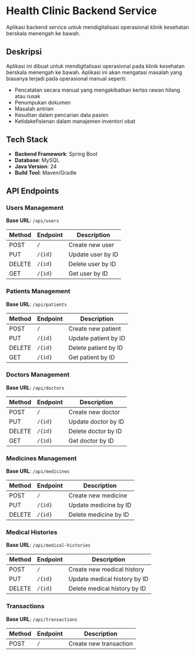 # Health Clinic Backend Service

Aplikasi backend service untuk mendigitalisasi operasional klinik kesehatan berskala menengah ke bawah.

## Deskripsi

Aplikasi ini dibuat untuk mendigitalisasi operasional pada klinik kesehatan berskala menengah ke bawah. Aplikasi ini akan mengatasi masalah yang biasanya terjadi pada operasional manual seperti:

- Pencatatan secara manual yang mengakibatkan kertas rawan hilang atau rusak
- Penumpukan dokumen
- Masalah antrian
- Kesulitan dalam pencarian data pasien
- Ketidakefisienan dalam manajemen inventori obat

## Tech Stack

- **Backend Framework**: Spring Boot
- **Database**: MySQL
- **Java Version**: 24
- **Build Tool**: Maven/Gradle

## API Endpoints

### Users Management
**Base URL**: `/api/users`

| Method | Endpoint | Description |
|--------|----------|-------------|
| POST | `/` | Create new user |
| PUT | `/{id}` | Update user by ID |
| DELETE | `/{id}` | Delete user by ID |
| GET | `/{id}` | Get user by ID |

### Patients Management
**Base URL**: `/api/patients`

| Method | Endpoint | Description |
|--------|----------|-------------|
| POST | `/` | Create new patient |
| PUT | `/{id}` | Update patient by ID |
| DELETE | `/{id}` | Delete patient by ID |
| GET | `/{id}` | Get patient by ID |

### Doctors Management
**Base URL**: `/api/doctors`

| Method | Endpoint | Description |
|--------|----------|-------------|
| POST | `/` | Create new doctor |
| PUT | `/{id}` | Update doctor by ID |
| DELETE | `/{id}` | Delete doctor by ID |
| GET | `/{id}` | Get doctor by ID |

### Medicines Management
**Base URL**: `/api/medicines`

| Method | Endpoint | Description |
|--------|----------|-------------|
| POST | `/` | Create new medicine |
| PUT | `/{id}` | Update medicine by ID |
| DELETE | `/{id}` | Delete medicine by ID |

### Medical Histories
**Base URL**: `/api/medical-histories`

| Method | Endpoint | Description |
|--------|----------|-------------|
| POST | `/` | Create new medical history |
| PUT | `/{id}` | Update medical history by ID |
| DELETE | `/{id}` | Delete medical history by ID |

### Transactions
**Base URL**: `/api/transactions`

| Method | Endpoint | Description |
|--------|----------|-------------|
| POST | `/` | Create new transaction |